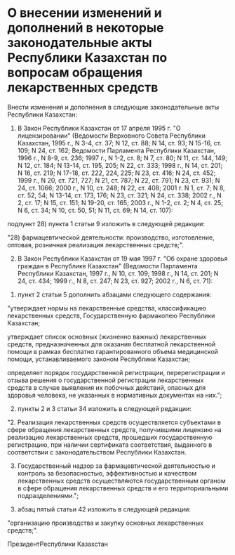 # О внесении изменений и дополнений в некоторые законодательные акты Республики Казахстан по вопросам обращения лекарственных средств

Внести изменения и дополнения в следующие законодательные акты Республики Казахстан:

1. В Закон Республики Казахстан от 17 апреля 1995 г. "О лицензировании" (Ведомости Верховного Совета Республики Казахстан, 1995 г., N 3-4, ст. 37; N 12, ст. 88; N 14, ст. 93; N 15-16, ст. 109; N 24, ст. 162; Ведомости Парламента Республики Казахстан, 1996 г., N 8-9, ст. 236; 1997 г., N 1-2, ст. 8; N 7, ст. 80; N 11, ст. 144, 149; N 12, ст. 184; N 13-14, ст. 195, 205; N 22, ст. 333; 1998 г., N 14, ст. 201; N 16, ст. 219; N 17-18, ст. 222, 224, 225; N 23, ст. 416; N 24, ст. 452; 1999 г., N 20, ст. 721, 727; N 21, ст. 787; N 22, ст. 791; N 23, ст. 931; N 24, ст. 1066; 2000 г., N 10, ст. 248; N 22, ст. 408; 2001 г. N 1, ст. 7; N 8, ст. 52, 54; N 13-14, ст. 173, 176; N 23, ст. 321; N 24, ст. 338; 2002 г., N 2, ст. 17; N 15, ст. 151; N 19-20, ст. 165; 2003 г., N 1-2, ст. 2; N 4, ст. 25; N 6, ст. 34; N 10, ст. 50, 51; N 11, ст. 69; N 14, ст. 107):

подпункт 28) пункта 1 статьи 9 изложить в следующей редакции:

"28) фармацевтической деятельности: производство, изготовление, оптовая, розничная реализация лекарственных средств;".

2. В Закон Республики Казахстан от 19 мая 1997 г. "Об охране здоровья граждан в Республике Казахстан" (Ведомости Парламента Республики Казахстан, 1997 г., N 10, ст. 109; 1998 г., N 14, ст. 201; N 24, ст. 434; 1999 г., N 8, ст. 247; N 23, ст. 927; 2002 г., N 6, ст. 71):

1) пункт 2 статьи 5 дополнить абзацами следующего содержания:

"утверждает нормы на лекарственные средства, классификацию лекарственных средств, Государственную фармакопею Республики Казахстан;

утверждает список основных (жизненно важных) лекарственных средств, предназначенных для оказания бесплатной лекарственной помощи в рамках бесплатно гарантированного объема медицинской помощи, устанавливаемого законом Республики Казахстан;

определяет порядок государственной регистрации, перерегистрации и отзыва решения о государственной регистрации лекарственных средств в случае выявления их побочных действий, опасных для здоровья человека, не указанных в нормативных документах на них.";

2) пункты 2 и 3 статьи 34 изложить в следующей редакции:

"2. Реализация лекарственных средств осуществляется субъектами в сфере обращения лекарственных средств, получившими лицензию на реализацию лекарственных средств, прошедших государственную регистрацию, при наличии сертификата соответствия, выданного в соответствии с законодательством Республики Казахстан.

3. Государственный надзор за фармацевтической деятельностью и контроль за безопасностью, эффективностью и качеством лекарственных средств осуществляются государственным органом в сфере обращения лекарственных средств и его территориальными подразделениями.";

3) абзац пятый статьи 42 изложить в следующей редакции:

"организацию производства и закупку основных лекарственных средств;".

ПрезидентРеспублики Казахстан

